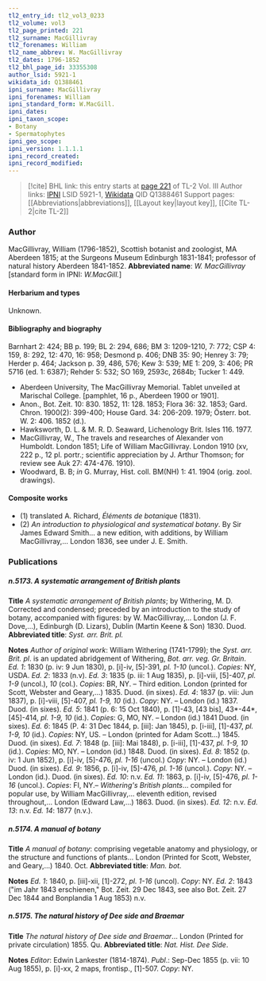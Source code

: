 ```yaml
---
tl2_entry_id: tl2_vol3_0233
tl2_volume: vol3
tl2_page_printed: 221
tl2_surname: MacGillivray
tl2_forenames: William
tl2_name_abbrev: W. MacGillivray
tl2_dates: 1796-1852
tl2_bhl_page_id: 33355308
author_lsid: 5921-1
wikidata_id: Q1388461
ipni_surname: MacGillivray
ipni_forenames: William
ipni_standard_form: W.MacGill.
ipni_dates: 
ipni_taxon_scope: 
- Botany
- Spermatophytes
ipni_geo_scope: 
ipni_version: 1.1.1.1
ipni_record_created: 
ipni_record_modified:
---
```


> [!cite] BHL link: this entry starts at [page 221](https://www.biodiversitylibrary.org/page/33355308) of TL-2 Vol. III
> Author links: [IPNI](https://www.ipni.org/a/5921-1) LSID 5921-1, [Wikidata](https://www.wikidata.org/wiki/Q1388461) QID Q1388461
> Support pages: [[Abbreviations|abbreviations]], [[Layout key|layout key]], [[Cite TL-2|cite TL-2]]

### Author

MacGillivray, William (1796-1852), Scottish botanist and zoologist, MA Aberdeen 1815; at the Surgeons Museum Edinburgh 1831-1841; professor of natural history Aberdeen 1841-1852. 
**Abbreviated name**: *W. MacGillivray* \[standard form in IPNI: *W.MacGill.*\]

#### Herbarium and types

Unknown.

#### Bibliography and biography

Barnhart 2: 424; BB p. 199; BL 2: 294, 686; BM 3: 1209-1210, 7: 772; CSP 4: 159, 8: 292, 12: 470, 16: 958; Desmond p. 406; DNB 35: 90; Henrey 3: 79; Herder p. 464; Jackson p. 39, 486, 576; Kew 3: 539; ME 1: 209, 3: 406; PR 5716 (ed. 1: 6387); Rehder 5: 532; SO 169, 2593c, 2684b; Tucker 1: 449.
- Aberdeen University, The MacGillivray Memorial. Tablet unveiled at Marischal College. \[pamphlet, 16 p., Aberdeen 1900 or 1901\].
- Anon., Bot. Zeit. 10: 830. 1852, 11: 128. 1853; Flora 36: 32. 1853; Gard. Chron. 1900(2): 399-400; House Gard. 34: 206-209. 1979; Österr. bot. W. 2: 406. 1852 (d.).
- Hawksworth, D. L. & M. R. D. Seaward, Lichenology Brit. Isles 116. 1977.
- MacGillivray, W., The travels and researches of Alexander von Humboldt. London 1851; Life of William MacGillivray. London 1910 (xv, 222 p., 12 pl. portr.; scientific appreciation by J. Arthur Thomson; for review see Auk 27: 474-476. 1910).
- Woodward, B. B; *in* G. Murray, Hist. coll. BM(NH) 1: 41. 1904 (orig. zool. drawings).

#### Composite works

- (1) translated A. Richard, *Éléments de botaniqu*e (1831).
- (2) *An introduction to physiological and systematical botany*. By Sir James Edward Smith... a new edition, with additions, by William MacGillivray,... London 1836, see under J. E. Smith.

### Publications

##### n.5173. A systematic arrangement of British plants

**Title**
*A systematic arrangement of British plants*; by Withering, M. D. Corrected and condensed; preceded by an introduction to the study of botany, accompanied with figures: by W. MacGillivray,... London (J. F. Dove,...), Edinburgh (D. Lizars), Dublin (Martin Keene & Son) 1830. Duod.
**Abbreviated title**: *Syst. arr. Brit. pl.*

**Notes**
*Author of original work*: William Withering (1741-1799); the *Syst. arr. Brit. pl*. is an updated abridgement of Withering, *Bot. arr. veg. Gr. Britain*.
*Ed. 1*: 1830 (p. iv: 9 Jun 1830), p. \[i\]-iv, \[5\]-391, *pl. 1-10* (uncol.). *Copies*: NY, USDA.
*Ed. 2*: 1833 (n.v).
*Ed. 3*: 1835 (p. iii: 1 Aug 1835), p. \[i\]-viii, \[5\]-407, *pl. 1-9* (uncol.), *10* (col.). *Copies*: BR, NY. – Third edition. London (printed for Scott, Webster and Geary,...) 1835. Duod. (in sixes).
*Ed. 4*: 1837 (p. viii: Jun 1837), p. \[i\]-viii, \[5\]-407, *pl. 1-9, 10* (id.). *Copy*: NY. – London (id.) 1837. Duod. (in sixes).
*Ed. 5*: 1841 (p. 6: 15 Oct 1840), p. \[1\]-43, \[43 bis\], 43\*-44\*, \[45\]-414, *pl. 1-9, 10* (id.). *Copies*: G, MO, NY. – London (id.) 1841 Duod. (in sixes).
*Ed. 6*: 1845 (P. 4: 31 Dec 1844, p. \[iii\]: Jan 1845), p. \[i-iii\], \[1\]-437, *pl. 1-9, 10* (id.). *Copies*: NY, US. – London (printed for Adam Scott...) 1845. Duod. (in sixes).
*Ed. 7*: 1848 (p. \[iii\]: Mai 1848), p. \[i-iii\], \[1\]-437, *pl. 1-9, 10* (id.). *Copies*: MO, NY. – London (id.) 1848. Duod. (in sixes).
*Ed. 8*: 1852 (p. iv: 1 Jun 1852), p. \[i\]-iv, \[5\]-476, *pl. 1-16* (uncol.) *Copy*: NY. – London (id.) Duod. (in sixes).
*Ed. 9*: 1856, p. \[i\]-iv, \[5\]-476, *pl. 1-16* (uncol.). *Copy*: NY. – London (id.). Duod. (in sixes).
*Ed. 10*: n.v.
*Ed. 11*: 1863, p. \[i\]-iv, \[5\]-476, *pl. 1-16* (uncol.). *Copies*: FI, NY.– *Withering's British plants*... compiled for popular use, by William MacGillivray,... eleventh edition, revised throughout,... London (Edward Law,...) 1863. Duod. (in sixes).
*Ed. 12*: n.v.
*Ed. 13*: n.v.
*Ed. 14*: 1877 (n.v.).

##### n.5174. A manual of botany

**Title**
*A manual of botany*: comprising vegetable anatomy and physiology, or the structure and functions of plants... London (Printed for Scott, Webster, and Geary,...) 1840. Oct.
**Abbreviated title**: *Man. bot.*

**Notes**
*Ed. 1*: 1840, p. \[iii\]-xii, \[1\]-272, *pl. 1-16* (uncol). *Copy*: NY.
*Ed. 2*: 1843 ("im Jahr 1843 erschienen," Bot. Zeit. 29 Dec 1843, see also Bot. Zeit. 27 Dec 1844 and Bonplandia 1 Aug 1853) n.v.

##### n.5175. The natural history of Dee side and Braemar

**Title**
*The natural history of Dee side and Braemar*... London (Printed for private circulation) 1855. Qu.
**Abbreviated title**: *Nat. Hist. Dee Side*.

**Notes**
*Editor*: Edwin Lankester (1814-1874).
*Publ*.: Sep-Dec 1855 (p. vii: 10 Aug 1855), p. \[i\]-xx, 2 maps, frontisp., \[1\]-507. *Copy*: NY.

